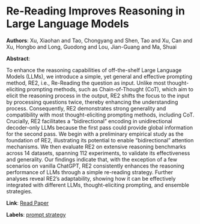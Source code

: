 # Re-Reading Improves Reasoning in Large Language Models

**Authors**: Xu, Xiaohan and Tao, Chongyang and Shen, Tao and Xu, Can and Xu, Hongbo and Long, Guodong and Lou, Jian-Guang and Ma, Shuai

**Abstract**:

To enhance the reasoning capabilities of off-the-shelf Large Language Models (LLMs), we introduce a simple, yet general and effective prompting method, RE2, i.e., Re-Reading the question as input. Unlike most thought-eliciting prompting methods, such as Chain-of-Thought (CoT), which aim to elicit the reasoning process in the output, RE2 shifts the focus to the input by processing questions twice, thereby enhancing the understanding process. Consequently, RE2 demonstrates strong generality and compatibility with most thought-eliciting prompting methods, including CoT. Crucially, RE2 facilitates a “bidirectional” encoding in unidirectional decoder-only LLMs because the first pass could provide global information for the second pass. We begin with a preliminary empirical study as the foundation of RE2, illustrating its potential to enable “bidirectional” attention mechanisms. We then evaluate RE2 on extensive reasoning benchmarks across 14 datasets, spanning 112 experiments, to validate its effectiveness and generality. Our findings indicate that, with the exception of a few scenarios on vanilla ChatGPT, RE2 consistently enhances the reasoning performance of LLMs through a simple re-reading strategy. Further analyses reveal RE2’s adaptability, showing how it can be effectively integrated with different LLMs, thought-eliciting prompting, and ensemble strategies.

**Link**: [Read Paper](https://aclanthology.org/2024.emnlp-main.871)

**Labels**: [prompt strategy](../../labels/prompt_strategy.md)
